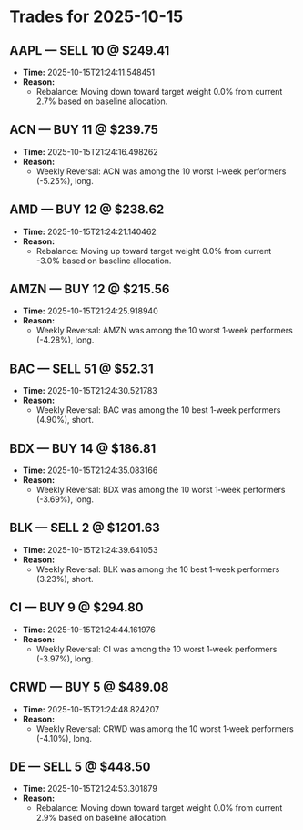 # Trades for 2025-10-15

## AAPL — SELL 10 @ $249.41
- **Time:** 2025-10-15T21:24:11.548451
- **Reason:**
  - Rebalance: Moving down toward target weight 0.0% from current 2.7% based on baseline allocation.

## ACN — BUY 11 @ $239.75
- **Time:** 2025-10-15T21:24:16.498262
- **Reason:**
  - Weekly Reversal: ACN was among the 10 worst 1‑week performers (-5.25%), long.

## AMD — BUY 12 @ $238.62
- **Time:** 2025-10-15T21:24:21.140462
- **Reason:**
  - Rebalance: Moving up toward target weight 0.0% from current -3.0% based on baseline allocation.

## AMZN — BUY 12 @ $215.56
- **Time:** 2025-10-15T21:24:25.918940
- **Reason:**
  - Weekly Reversal: AMZN was among the 10 worst 1‑week performers (-4.28%), long.

## BAC — SELL 51 @ $52.31
- **Time:** 2025-10-15T21:24:30.521783
- **Reason:**
  - Weekly Reversal: BAC was among the 10 best 1‑week performers (4.90%), short.

## BDX — BUY 14 @ $186.81
- **Time:** 2025-10-15T21:24:35.083166
- **Reason:**
  - Weekly Reversal: BDX was among the 10 worst 1‑week performers (-3.69%), long.

## BLK — SELL 2 @ $1201.63
- **Time:** 2025-10-15T21:24:39.641053
- **Reason:**
  - Weekly Reversal: BLK was among the 10 best 1‑week performers (3.23%), short.

## CI — BUY 9 @ $294.80
- **Time:** 2025-10-15T21:24:44.161976
- **Reason:**
  - Weekly Reversal: CI was among the 10 worst 1‑week performers (-3.97%), long.

## CRWD — BUY 5 @ $489.08
- **Time:** 2025-10-15T21:24:48.824207
- **Reason:**
  - Weekly Reversal: CRWD was among the 10 worst 1‑week performers (-4.10%), long.

## DE — SELL 5 @ $448.50
- **Time:** 2025-10-15T21:24:53.301879
- **Reason:**
  - Rebalance: Moving down toward target weight 0.0% from current 2.9% based on baseline allocation.

